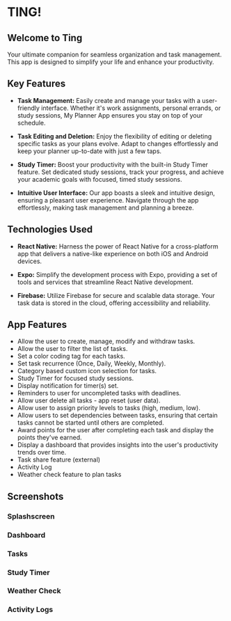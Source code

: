 # TING!

## Welcome to Ting

Your ultimate companion for seamless organization and task management. This app is designed to simplify your life and enhance your productivity.

## Key Features

- **Task Management:**
  Easily create and manage your tasks with a user-friendly interface. Whether it's work assignments, personal errands, or study sessions, My Planner App ensures you stay on top of your schedule.

- **Task Editing and Deletion:**
  Enjoy the flexibility of editing or deleting specific tasks as your plans evolve. Adapt to changes effortlessly and keep your planner up-to-date with just a few taps.

- **Study Timer:**
  Boost your productivity with the built-in Study Timer feature. Set dedicated study sessions, track your progress, and achieve your academic goals with focused, timed study sessions.

- **Intuitive User Interface:**
  Our app boasts a sleek and intuitive design, ensuring a pleasant user experience. Navigate through the app effortlessly, making task management and planning a breeze.

## Technologies Used

- **React Native:**
  Harness the power of React Native for a cross-platform app that delivers a native-like experience on both iOS and Android devices.

- **Expo:**
  Simplify the development process with Expo, providing a set of tools and services that streamline React Native development.

- **Firebase:**
  Utilize Firebase for secure and scalable data storage. Your task data is stored in the cloud, offering accessibility and reliability.

## App Features

- Allow the user to create, manage, modify and withdraw tasks.
- Allow the user to filter the list of tasks.
- Set a color coding tag for each tasks.
- Set task recurrence (Once, Daily, Weekly, Monthly).
- Category based custom icon selection for tasks.
- Study Timer for focused study sessions.
- Display notification for timer(s) set.
- Reminders to user for uncompleted tasks with deadlines.
- Allow user delete all tasks - app reset (user data).
- Allow user to assign priority levels to tasks (high, medium, low).
- Allow users to set dependencies between tasks, ensuring that certain tasks cannot be started until others are completed.
- Award points for the user after completing each task and display the points they've earned.
- Display a dashboard that provides insights into the user's productivity trends over time.
- Task share feature (external)
- Activity Log
- Weather check feature to plan tasks

## Screenshots

### Splashscreen

### Dashboard

### Tasks

### Study Timer

### Weather Check

### Activity Logs
